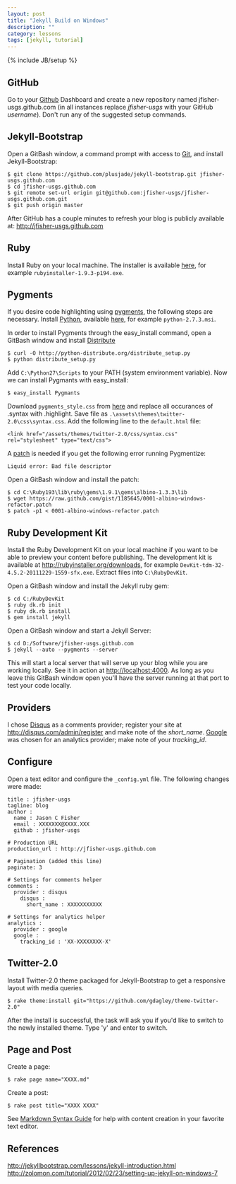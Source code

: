 ```yaml
---
layout: post
title: "Jekyll Build on Windows"
description: ""
category: lessons
tags: [jekyll, tutorial]
---
```

{% include JB/setup %}

## GitHub

Go to your [Github](https://github.com) Dashboard and create a new repository 
named jfisher-usgs.github.com (in all instances replace *jfisher-usgs* with 
your GitHub *username*). Don't run any of the suggested setup commands.

## Jekyll-Bootstrap

Open a GitBash window, a command prompt with access to [Git](http://git-scm.com/), 
and install Jekyll-Bootstrap:

    $ git clone https://github.com/plusjade/jekyll-bootstrap.git jfisher-usgs.github.com
    $ cd jfisher-usgs.github.com
    $ git remote set-url origin git@github.com:jfisher-usgs/jfisher-usgs.github.com.git
    $ git push origin master

After GitHub has a couple minutes to refresh your blog is publicly
available at:
<http://jfisher-usgs.github.com>

## Ruby

Install Ruby on your local machine. The installer is available 
[here](http://rubyinstaller.org/downloads), for example 
`rubyinstaller-1.9.3-p194.exe`.

## Pygments

If you desire code highlighting using [pygments](http://pygments.org/), the
following steps are necessary.
Install [Python](http://python.org/), available [here](http://python.org/download/), 
for example `python-2.7.3.msi`.

In order to install Pygments through the easy_install command, open a GitBash window and
install [Distribute](http://pypi.python.org/pypi/distribute#installation-instructions)

    $ curl -O http://python-distribute.org/distribute_setup.py
    $ python distribute_setup.py

Add `C:\Python27\Scripts` to your PATH (system environment variable).
Now we can install Pygmants with easy_install:

    $ easy_install Pygmants

Download `pygments_style.css` from [here](http://pygments.org/demo/35195/?style=tango)
and replace all occurances of .syntax with .highlight. Save file as
`.\assets\themes\twitter-2.0\css\syntax.css`.
Add the following line to the `default.html` file:

    <link href="/assets/themes/twitter-2.0/css/syntax.css" rel="stylesheet" type="text/css">

A [patch](https://gist.github.com/1185645) is needed if you get the following 
error running Pygmentize:

    Liquid error: Bad file descriptor

Open a GitBash window and install the patch:

    $ cd C:\Ruby193\lib\ruby\gems\1.9.1\gems\albino-1.3.3\lib
    $ wget https://raw.github.com/gist/1185645/0001-albino-windows-refactor.patch
    $ patch -p1 < 0001-albino-windows-refactor.patch

## Ruby Development Kit

Install the Ruby Development Kit on your local machine if you want to
be able to preview your content before publishing. 
The development kit is available at <http://rubyinstaller.org/downloads>, 
for example `DevKit-tdm-32-4.5.2-20111229-1559-sfx.exe`.
Extract files into `C:\RubyDevKit`.

Open a GitBash window and install the Jekyll ruby gem:

    $ cd C:/RubyDevKit
    $ ruby dk.rb init
    $ ruby dk.rb install
    $ gem install jekyll

Open a GitBash window and start a Jekyll Server:

    $ cd D:/Software/jfisher-usgs.github.com
    $ jekyll --auto --pygments --server

This will start a local server that will serve up your blog while you are
working locally. See it in action at <http://localhost:4000>.
As long as you leave this GitBash window open you'll have
the server running at that port to test your code locally.

## Providers
I chose [Disqus](http://disqus.com) as a comments provider; 
register your site at <http://disqus.com/admin/register> and
make note of the *short_name*. 
[Google](http://www.google.com/analytics/) was chosen for an 
analytics provider; make note of your *tracking_id*.

## Configure

Open a text editor and configure the `_config.yml` file. The following changes
were made:

    title : jfisher-usgs
    tagline: blog
    author :
      name : Jason C Fisher
      email : XXXXXXX@XXXX.XXX
      github : jfisher-usgs

    # Production URL
    production_url : http://jfisher-usgs.github.com
    
    # Pagination (added this line)
    paginate: 3
    
    # Settings for comments helper
    comments :
      provider : disqus
        disqus :
          short_name : XXXXXXXXXXX

    # Settings for analytics helper
    analytics :
      provider : google
      google :
        tracking_id : 'XX-XXXXXXXX-X'

## Twitter-2.0

Install Twitter-2.0 theme packaged for Jekyll-Bootstrap to get a responsive
layout with media queries.

    $ rake theme:install git="https://github.com/gdagley/theme-twitter-2.0"

After the install is successful, the task will ask you if you'd like to switch 
to the newly installed theme. Type 'y' and enter to switch.

## Page and Post

Create a page:

    $ rake page name="XXXX.md"

Create a post:

    $ rake post title="XXXX XXXX"
    
See [Markdown Syntax Guide](http://daringfireball.net/projects/markdown) for 
help with content creation in your favorite text editor.

## References

<http://jekyllbootstrap.com/lessons/jekyll-introduction.html>   
<http://zolomon.com/tutorial/2012/02/23/setting-up-jekyll-on-windows-7>  
